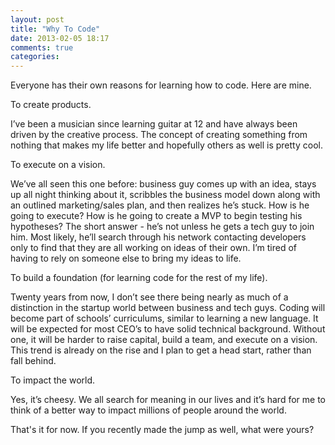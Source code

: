 ```yaml
---
layout: post
title: "Why To Code"
date: 2013-02-05 18:17
comments: true
categories: 
---
```


Everyone has their own reasons for learning how to code. Here are mine. 

To create products. 

I’ve been a musician since learning guitar at 12 and have always been driven by the creative process. The concept of creating something from nothing that makes my life better and hopefully others as well is pretty cool. 

To execute on a vision. 

We’ve all seen this one before: business guy comes up with an idea, stays up all night thinking about it, scribbles the business model down along with an outlined marketing/sales plan, and then realizes he’s stuck. How is he going to execute? How is he going to create a MVP to begin testing his hypotheses? The short answer - he’s not unless he gets a tech guy to join him. Most likely, he’ll search through his network contacting developers only to find that they are all working on ideas of their own. I’m tired of having to rely on someone else to bring my ideas to life. 

To build a foundation (for learning code for the rest of my life). 

Twenty years from now, I don’t see there being nearly as much of a distinction in the startup world between business and tech guys. Coding will become part of schools’ curriculums, similar to learning a new language. It will be expected for most CEO’s to have solid technical background. Without one, it will be harder to raise capital, build a team, and execute on a vision. This trend is already on the rise and I plan to get a head start, rather than fall behind. 

To impact the world. 

Yes, it’s cheesy. We all search for meaning in our lives and it’s hard for me to think of a better way to impact millions of people around the world. 

That's it for now. If you recently made the jump as well, what were yours?